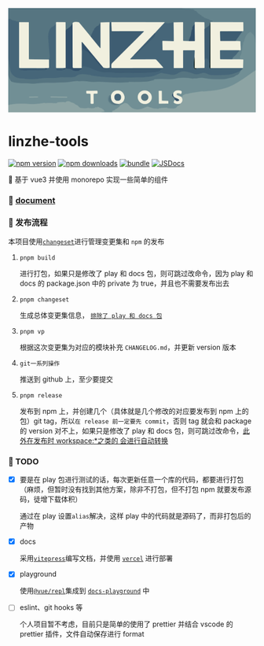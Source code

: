 <img src="https://raw.githubusercontent.com/linzhe141/linzhe-tools/33f7e0189ba0deccc04727705fa6ec70ce4ccce9/docs/public/logo.svg" alt="linzhe-tools Logo" >

# linzhe-tools

[npm-version-src]: https://img.shields.io/npm/v/linzhe-tools?style=flat&colorA=080f12&colorB=1fa669
[npm-version-href]: https://npmjs.com/package/linzhe-tools
[npm-downloads-src]: https://img.shields.io/npm/dm/linzhe-tools?style=flat&colorA=080f12&colorB=1fa669
[npm-downloads-href]: https://npmjs.com/package/linzhe-tools
[bundle-src]: https://img.shields.io/bundlephobia/minzip/linzhe-tools?style=flat&colorA=080f12&colorB=1fa669&label=minzip
[bundle-href]: https://bundlephobia.com/result?p=linzhe-tools
[jsdocs-src]: https://img.shields.io/badge/jsdocs-reference-080f12?style=flat&colorA=080f12&colorB=1fa669
[jsdocs-href]: https://www.jsdocs.io/package/linzhe-tools

[![npm version][npm-version-src]][npm-version-href]
[![npm downloads][npm-downloads-src]][npm-downloads-href]
[![bundle][bundle-src]][bundle-href]
[![JSDocs][jsdocs-src]][jsdocs-href]

🚀 基于 vue3 并使用 monorepo 实现一些简单的组件

### 📝 [document](https://linzhe-tools-docs.vercel.app/)

### 📢 发布流程

本项目使用[`changeset`](https://github.com/changesets/changesets)进行管理变更集和 `npm` 的发布

1. `pnpm build`

   进行打包，如果只是修改了 play 和 docs 包，则可跳过改命令，因为 play 和 docs 的 package.json 中的 private 为 true，并且也不需要发布出去

2. `pnpm changeset`

   生成总体变更集信息， [`排除了 play 和 docs 包`](https://github.com/linzhe141/linzhe-tools/blob/main/.changeset/config.json)

3. `pnpm vp`

   根据这次变更集为对应的模块补充 `CHANGELOG.md`，并更新 version 版本

4. `git一系列操作`

   推送到 github 上，至少要提交

5. `pnpm release`

   发布到 npm 上，并创建几个（具体就是几个修改的对应要发布到 npm 上的包）git tag，所以`在 release 前一定要先 commit`，否则 tag 就会和 package 的 version 对不上，如果只是修改了 play 和 docs 包，则可跳过改命令，[此外在发布时 workspace:\*之类的 会进行自动转换](https://pnpm.io/workspaces#publishing-workspace-packages)

### 🚧 TODO

- [x] 要是在 play 包进行测试的话，每次更新任意一个库的代码，都要进行打包（麻烦，但暂时没有找到其他方案，除非不打包，但不打包 npm 就要发布源码，徒增下载体积）

  通过在 play 设置`alias`解决，这样 play 中的代码就是源码了，而非打包后的产物

- [x] docs

  采用[`vitepress`](https://vitepress.dev/)编写文档，并使用 [`vercel`](https://vercel.com/) 进行部署

- [x] playground

  使用[`@vue/repl`](https://github.com/vuejs/repl)集成到 [`docs-playground`](https://linzhe-tools-docs.vercel.app/playground.html) 中

- [ ] eslint、git hooks 等

  个人项目暂不考虑，目前只是简单的使用了 prettier 并结合 vscode 的 prettier 插件，文件自动保存进行 format
